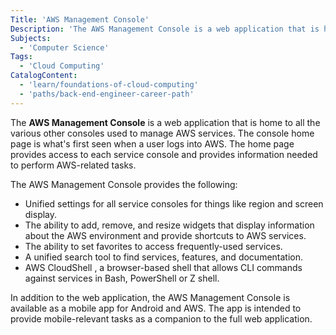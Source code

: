 ```yaml
---
Title: 'AWS Management Console'
Description: 'The AWS Management Console is a web application that is home to all the various other consoles used to manage AWS services.'
Subjects:
  - 'Computer Science'
Tags:
  - 'Cloud Computing'
CatalogContent:
  - 'learn/foundations-of-cloud-computing'
  - 'paths/back-end-engineer-career-path'
---
```


The **AWS Management Console** is a web application that is home to all the various other consoles used to manage AWS services. The console home page is what's first seen when a user logs into AWS.
The home page provides access to each service console and provides information needed to perform AWS-related tasks. 

The AWS Management Console provides the following:

- Unified settings for all service consoles for things like region and screen display.
- The ability to add, remove, and resize widgets that display information about the AWS environment and provide shortcuts to AWS services.
- The ability to set favorites to access frequently-used services.
- A unified search tool to find services, features, and documentation.
- AWS CloudShell , a browser-based shell that allows CLI commands against services in Bash, PowerShell or Z shell.

In addition to the web application, the AWS Management Console is available as a mobile app for Android and AWS. The app is intended to provide mobile-relevant tasks as a companion to the full web application.
